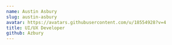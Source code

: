 ```yaml
---
name: Austin Asbury
slug: austin-asbury
avatar: https://avatars.githubusercontent.com/u/18554928?v=4
title: UI/UX Developer
github: Azbury
---
```

